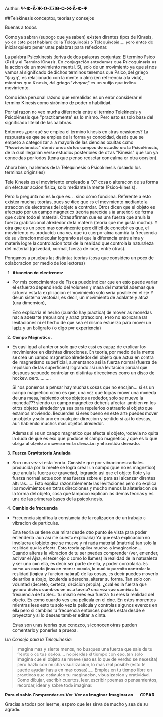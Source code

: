 Author: **Ψ-Φ-Ẫ-Ж-Ω-ΣZIӨ-Ω-Ж-Ẫ-Φ-Ψ**

##Telekinesis conceptos, teorias y consejos

Buenas a todos.

Como ya sabran (supogo que ya saben) existen direntes tipos de Kinesis, yo en este post hablare de la Telequinesis o Telequinesia.... pero antes de iniciar quiero poner unas palabras para reflexionar.



La palabra Psicokinesis deriva de dos palabras conjuntas: El termino Psico (Psi) y el Termino Kinesis. En conjugación entedemos que Psicoquinesia es la accion de un movimiento mental. Sí, solo de un movimiento ya que si nos vamos al significado de dichos terminos tenemos que Psico, del griego "ψυχή", es relacionado con la mente o alma (en referencia a la vida), mientras que Kinesis, del griego "κίνησις" es un sufijo que indica movimiento.

Como idea personal razono que enrealidad es un error considerar el termino Kinesis como sinónimo de poder o habilidad.

Por tal razon no veo mucha diferencia entre el termino Telekinesis y Psicokinesis que "practicamente" es lo mismo.
Pero esto es solo base del significado literal de las palabras.

Entonces ¿por qué se emplea el termino kinesis en otras ocasiones? La respuesta es que se emplea de la forma ya conocidad, desde que se empezo a categorizar a la mayoria de las ciencias ocultas como "Pseudociencias" donde unos de los campos de estudio era la Psicokinesis, de la cual llegarian verse estudios posteriores de otras "Kinesis" que son ya conocidas por todos (tema que pienso redactar con calma en otra ocasion).

Ahora bien, hablemos de la Telequinesis o Psicokinesis (usando los terminos originales)



Tele Kinesis es el movimiento empleado a "X" cosa o alteracion de su forma sin efectuar accion fisica, solo mediante la mente (Psico-kinesis).

Pero la pregunta no es lo que es.... sino cómo funciona. Referente a esto existen muchas teorias, pues se dice que es el movimiento mediante la atraccion de electrones del objeto a controlar. Otros dicen que el objeto es afectado por un campo magnetico (teoria parecida a la anterior) de forma que cubre todo el material. Otras afirman que es una fuerza que anula la fuerza grabitacional alrededor de la materia (teoria que me gusta mucho). Y otra que es un poco mas convincente pero dificil de concebir es que, el movimiento es producido una vez que tu cuerpo-alma cambia la frecuencia de su vibracion molecular logrando asi que la diferencia entre alma y materia logre la controlacion total de la realidad que controla la naturaleza del material (gravedad, normal, fuerza de roce, entre otras).

Pongamos a pruebas las distintas teorias (cosa que considero un poco de colaboracion por medio de los lectores)

1. **Atraccion de electrones:**

 * Por mis conocimientos de Fisica puedo indicar que en esto puede variar el esfuerzo dependiendo del volumen y masa del material ademas que si fuera esta la explicacion el movimiento solo seria posible en el eje Y de un sistema vectorial, es decir, un movimiento de adalante y atraz (una dimension),

   Esto explicaria el hecho (cuando hay practica) de mover las monedas hacia adelante (repulsion) y atraz (atraccion). Pero no explicaria las levitaciones ni el hecho de que sea el mismo esfuerzo para mover un lapiz y un boligrafo (lo digo por experiencia)

2. **Campo Magnetico:**

 * Es casi igual al anterior solo que este casi es capaz de explicar los movimientos en distintas direcciones. En teoria, por medio de la mente se crea un campo magnetico alrededor del objeto que actua en contra del magnetismo superficial, aumentando así la fuerza normal (fuerza de repulsion de las superficies) logrando asi una levitacion parcial que despues se puede controlar en distintas direcciones como un disco de hockey, pero..........

   Si nos ponemos a pensar hay muchas cosas que no encajan... si es un campo magnetico como es que, una vez que logras mover una moneda de una mesa, habiendo otros objetos alrededor, solo se mueve la moneda??? siendo un campo magnetico deberia afectar tambien en los otros objetos alrededor ya sea para repelerlos o atraerlo al objeto que estamos moviendo. Recuerden si eres bueno en este arte puedes mover un objeto y solo uno en cualquier direccion y sentido si asi lo deseas, aun habiendo muchos mas objetos alrededor.

    Ademas si es un campo magnetico que afecta el objeto, todavia no quita la duda de que es eso que produce el campo magnetico y que es lo que obliga al objeto a moverse en la direccion y el sentido deseado.

3. **Fuerza Gravitatoria Anulada**

 * Solo una vez vi esta teoria. Consiste que por vibraciones radiales producida por la mente se logra crear un campo (que no es magnetico) que anula la fuerza de gravedad, logrando asi que el objeto flote y la fuerza normal actue con mas fuerza sobre el para asi alcanzar direntes alturas...... Esto explica razonablemente las levitaciones pero no explica los movimientos en totras direcciones y mucho menos la alateriacion de la forma del objeto, cosa que tampoco explican las demas teorias y es una de las primeras bases de la psicokinesis.

4. **Cambio de frecuencia**

 * Frecuencia significa la constancia de la realizacion de un trabajo o vibracion de particulas.

   Esta teoria se tiene que mirar desde otro punto de vista para poder entenderla (aun asi me cuesta explicarla) Ya que esta explicacion no involucra el objeto que se mueve y ni nada material (materia) tan solo la realidad que la afecta. Esta teoria aplica mucho la imaginacion.... Cuando alteras la vibracion de tu ser puedes comprender (ver, entender, activar el Ajna, el tecer ojo o como lo llames) la realidad de la naturaleza y ser uno con ella, es decir ser parte de ella, y poder controlarla. Es como un estado jinas en menor escala, lo cual te permite controlar la realidad (logica y funcion natural) de las cosas, es decir puedes moverlo de arriba a abajo, izquierda a derecha, alterar su forma. Tan solo con voluntad (decreto, certeza, decicion propia). ¿cual es la fuerza que genera dichos cambios en esta teoria? una vez que cambias la frecuencia de tu Ser... tu mismo eres esa fuerza, tu eres la realidad del objeto. Es como cuando ves una pelicula en el cine. En estos monentos mientras lees esto tu solo vez la pelicula y controlas algunos eventos en ella pero si cambias tu frecuencia entonces puedes estar desde el proyector y si lo deseas tambier editar la cinta.

    Estas son unas teorias que conozco, si conocen otras pueden comentarlo y ponerlos a prueba.


*Un Consejo para la Telequinesia:* 
> Imagina mas y siente menos, no busques una fuerza que sale de tu frente o de tus dedos.... no pierdas el tiempo con eso, tan solo imagina que el objeto se mueve (eso es lo que de verdad se necesita) pero hazlo con mucha visualizacion, lo mas real posible (esto te puede ayudar hasta en mas cosas)..... Emplea en tu tiempo libre en practicas que estimulen tu imaginacion, visualizacion y cratividad. Como dibujar, escribir cuentos, leer, escribir poemas o pensamientos, recordar, idear y sobre todo imaginar.

**Para el sabio Comprender es Ver. Ver es Imaginar. Imaginar es.... CREAR**


Gracias a todos por leerme, espero que les sirva de mucho y sea de su agrado.
